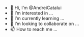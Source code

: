 - 👋 Hi, I’m @AndreiCatalui
- 👀 I’m interested in ...
- 🌱 I’m currently learning ...
- 💞️ I’m looking to collaborate on ...
- 📫 How to reach me ...

<!---
AndreiCatalui/AndreiCatalui is a ✨ special ✨ repository because its `README.md` (this file) appears on your GitHub profile.
You can click the Preview link to take a look at your changes.
--->

